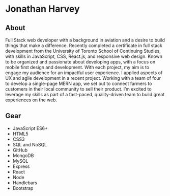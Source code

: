 # Jonathan Harvey

## About
Full Stack web developer with a background in aviation and a desire to build things that make a difference.  Recently completed a certificate in full stack development from the University of Toronto School of Continuing Studies, with skills in JavaScript, CSS, React.js, and responsive web design.  Known to be organized and passionate about developing apps, with a focus on mobile first design and development.  With each project, my aim is to engage my audience for an impactful user experience.  I applied aspects of UX and agile development in a recent project.  Working with a team of four to develop a single-page MERN app, we set out to connect farmers to customers in their local community to sell their product.  I’m excited to leverage my skills as part of a fast-paced, quality-driven team to build great experiences on the web.

## Gear
* JavaScript ES6+
* HTML5
* CSS3
* SQL and NoSQL
* GitHub
* MongoDB
* MySQL
* Express
* React
* Node
* Handlebars
* Bootstrap

<!---
harviator/harviator is a ✨ special ✨ repository because its `README.md` (this file) appears on your GitHub profile.
You can click the Preview link to take a look at your changes.
--->
